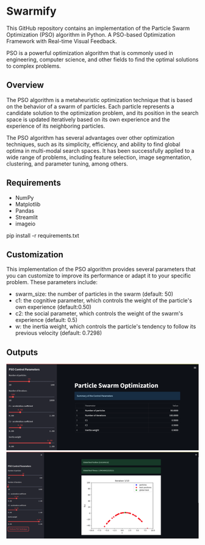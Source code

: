 
# Swarmify

This GitHub repository contains an implementation of the Particle Swarm Optimization (PSO) algorithm in Python. A PSO-based Optimization Framework with Real-time Visual Feedback.

PSO is a powerful optimization algorithm that is commonly used in engineering, computer science, and other fields to find the optimal solutions to complex problems.

## Overview

The PSO algorithm is a metaheuristic optimization technique that is based on the behavior of a swarm of particles. Each particle represents a candidate solution to the optimization problem, and its position in the search space is updated iteratively based on its own experience and the experience of its neighboring particles.

The PSO algorithm has several advantages over other optimization techniques, such as its simplicity, efficiency, and ability to find global optima in multi-modal search spaces. It has been successfully applied to a wide range of problems, including feature selection, image segmentation, clustering, and parameter tuning, among others.

## Requirements

- NumPy
- Matplotlib
- Pandas
- Streamlit
- imageio

pip install -r requirements.txt
## Customization

This implementation of the PSO algorithm provides several parameters that you can customize to improve its performance or adapt it to your specific problem. These parameters include:

- swarm_size: the number of particles in the swarm (default: 50)
- c1: the cognitive parameter, which controls the weight of the particle's own experience (default:0.50)
- c2: the social parameter, which controls the weight of the swarm's experience (default: 0.5)
- w: the inertia weight, which controls the particle's tendency to follow its previous velocity (default: 0.7298)

## Outputs
![Output_1](https://github.com/MuthuPalaniappan925/Swarmify/blob/main/Outputs/Output_1.png)
![Output_2](https://github.com/MuthuPalaniappan925/Swarmify/blob/main/Outputs/Output_2.png)
